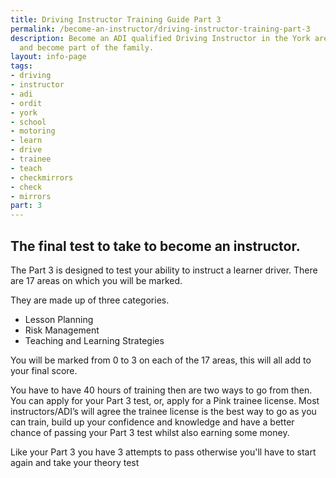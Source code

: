 ```yaml
---
title: Driving Instructor Training Guide Part 3
permalink: /become-an-instructor/driving-instructor-training-part-3
description: Become an ADI qualified Driving Instructor in the York area with checkmirrors
  and become part of the family.
layout: info-page
tags:
- driving
- instructor
- adi
- ordit
- york
- school
- motoring
- learn
- drive
- trainee
- teach
- checkmirrors
- check
- mirrors
part: 3
---
```


## The final test to take to become an instructor.

The Part 3 is designed to test your ability to instruct a learner driver. There are 17 areas on which you will be marked.

They are made up of three categories.

* Lesson Planning
* Risk Management
* Teaching and Learning Strategies

You will be marked from 0 to 3 on each of the 17 areas, this will all add to your final score.

You have to have 40 hours of training then are two ways to go from then. You can apply for your Part 3 test, or, apply for a Pink trainee license. Most instructors/ADI’s will agree the trainee license is the best way to go as you can train, build up your confidence and knowledge and have a better chance of passing your Part 3 test whilst also earning some money.

Like your Part 3 you have 3 attempts to pass otherwise you'll have to start again and take your theory test
